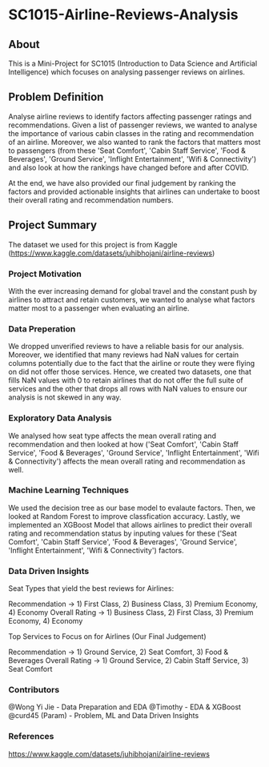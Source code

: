 # SC1015-Airline-Reviews-Analysis

## About
This is a Mini-Project for SC1015 (Introduction to Data Science and Artificial Intelligence) which focuses on analysing passenger reviews on airlines. 

## Problem Definition
Analyse airline reviews to identify factors affecting passenger ratings and recommendations. Given a list of passenger reviews, we wanted to analyse the importance of various cabin classes in the rating and recommendation of an airline. Moreover, we also wanted to rank the factors that matters most to passengers (from these 'Seat Comfort', 'Cabin Staff Service', 'Food & Beverages', 'Ground Service', 'Inflight Entertainment', 'Wifi & Connectivity') and also look at how the rankings have changed before and after COVID. 

At the end, we have also provided our final judgement by ranking the factors and provided actionable insights that airlines can undertake to boost their overall rating and recommendation numbers. 

## Project Summary 
The dataset we used for this project is from Kaggle (https://www.kaggle.com/datasets/juhibhojani/airline-reviews) 

### Project Motivation
With the ever increasing demand for global travel and the constant push by airlines to attract and retain customers, we wanted to analyse what factors matter most to a passenger when evaluating an airline. 

### Data Preperation
We dropped unverified reviews to have a reliable basis for our analysis. Moreover, we identified that many reviews had NaN values for certain columns potentially due to the fact that the airline or route they were flying on did not offer those services. Hence, we created two datasets, one that fills NaN values with 0 to retain airlines that do not offer the full suite of services and the other that drops all rows with NaN values to ensure our analysis is not skewed in any way. 

### Exploratory Data Analysis 
We analysed how seat type affects the mean overall rating and recommendation and then looked at how ('Seat Comfort', 'Cabin Staff Service', 'Food & Beverages', 'Ground Service', 'Inflight Entertainment', 'Wifi & Connectivity') affects the mean overall rating and recommendation as well. 

### Machine Learning Techniques
We used the decision tree as our base model to evalaute factors. Then, we looked at Random Forest to improve classfication accuracy. Lastly, we implemented an XGBoost Model that allows airlines to predict their overall rating and recommendation status by inputing values for these ('Seat Comfort', 'Cabin Staff Service', 'Food & Beverages', 'Ground Service', 'Inflight Entertainment', 'Wifi & Connectivity') factors. 

### Data Driven Insights 
Seat Types that yield the best reviews for Airlines:

Recommendation -> 1) First Class, 2) Business Class, 3) Premium Economy, 4) Economy
Overall Rating -> 1) Business Class, 2) First Class, 3) Premium Economy, 4) Economy

Top Services to Focus on for Airlines (Our Final Judgement)

Recommendation -> 1) Ground Service, 2) Seat Comfort, 3) Food & Beverages
Overall Rating -> 1) Ground Service, 2) Cabin Staff Service, 3) Seat Comfort

### Contributors
@Wong Yi Jie - Data Preparation and EDA
@Timothy - EDA & XGBoost
@curd45 (Param) - Problem, ML and Data Driven Insights


### References
https://www.kaggle.com/datasets/juhibhojani/airline-reviews
